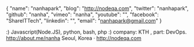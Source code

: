 {
    "name": "nanhapark",
    "blog": "http://nodeqa.com",
    "twitter": "nanhapark",
    "github": "nanha",
    "vimeo": "nanha",
    "youtube": "",
    "facebook": "ShareITTech",
    "linkedin": "",
    "email": "nanhapark@gmail.com"
}

:) Javascript(Node.JS), python, bash, php
:) company: KTH , part: DevOps. http://about.me/nanha
Seoul, Korea · http://nodeqa.com
